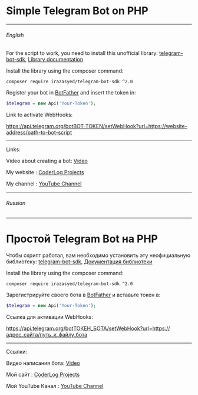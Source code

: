 # Simple Telegram Bot on PHP

------------
###### English
For the script to work, you need to install this unofficial library: [telegram-bot-sdk](https://github.com/irazasyed/telegram-bot-sdk "telegram-bot-sdk"),
[Library documentation](https://telegram-bot-sdk.readme.io/docs "Library documentation")

Install the library using the composer command:

```shell
composer require irazasyed/telegram-bot-sdk ^2.0
```

Register your bot in [BotFather](https://t.me/BotFather "BotFather") and insert the token in:

```php
$telegram = new Api('Your-Token');
```

Link to activate WebHooks:

https://api.telegram.org/botBOT-TOKEN/setWebHook?url=https://website-address/path-to-bot-script


------------

Links:

Video about creating a bot: [Video](https://youtu.be/4srL_0VFSIA "Video")

My website : [CoderLog Projects](https://coderlog.top "CoderLog Projects")

My channel : [YouTube Channel](https://youtube.com/CoderLog "YouTube Channel")

 

------------

###### Russian

------------


#  Простой Telegram Bot на PHP
Чтобы скрипт работал, вам необходимо установить эту неофициальную библиотеку: [telegram-bot-sdk](https://github.com/irazasyed/telegram-bot-sdk "telegram-bot-sdk"), [Документация библиотеки](https://telegram-bot-sdk.readme.io/docs "Документация библиотеки")

Install the library using the composer command:

```shell
composer require irazasyed/telegram-bot-sdk ^2.0
```

Зарегистрируйте своего бота в [BotFather](https://t.me/BotFather "BotFather") и вставьте токен в:

```php
$telegram = new Api('Your-Token');
```

Ссылка для активации WebHooks:


https://api.telegram.org/botТОКЕН_БОТА/setWebHook?url=https://адрес_сайта/путь_к_файлу_бота


------------
Ссылки:

Видео написания бота: [Video](https://youtu.be/4srL_0VFSIA "Video")

Мой сайт : [CoderLog Projects](https://coderlog.top "CoderLog Projects")

Мой YouTube Канал : [YouTube Channel](https://youtube.com/CoderLog "YouTube Channel")

